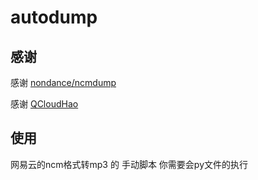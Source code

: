 # autodump

## 感谢

感谢 [nondance/ncmdump](https://github.com/nondanee/ncmdump "nondance/ncmdump")

感谢 [QCloudHao](https://github.com/QCloudHao/ncmdump)

## 使用

网易云的ncm格式转mp3 的 手动脚本
你需要会py文件的执行
